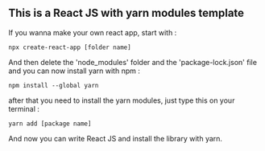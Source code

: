 ## This is a React JS with yarn modules template

If you wanna make your own react app, start with :

```
npx create-react-app [folder name]
```
And then delete the 'node_modules' folder and the 'package-lock.json' file and you can now install yarn with npm :
```
npm install --global yarn
```
after that you need to install the yarn modules, just type this on your terminal :
```
yarn add [package name]
```
And now you can write React JS and install the library with yarn.